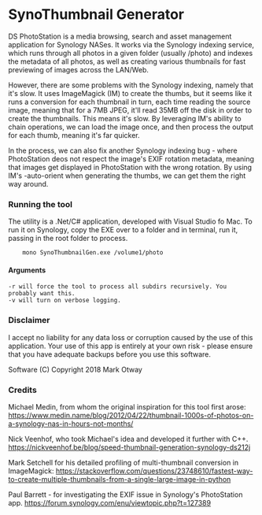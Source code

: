 # SynoThumbnail Generator
DS PhotoStation is a media browsing, search and asset management application for Synology NASes.
It works via the Synology indexing service, which runs through all photos in a given folder
(usually /photo) and indexes the metadata of all photos, as well as creating various thumbnails
for fast previewing of images across the LAN/Web.

However, there are some problems with the Synology indexing, namely that it's slow. It uses
ImageMagick (IM) to create the thumbs, but it seems like it runs a conversion for each thumbnail in
turn, each time reading the source image, meaning that for a 7MB JPEG, it'll read 35MB off the
disk in order to create the thumbnails. This means it's slow. By leveraging IM's ability to chain
operations, we can load the image once, and then process the output for each thumb, meaning it's
far quicker. 

In the process, we can also fix another Synology indexing bug - where PhotoStation deos not
respect the image's EXIF rotation metadata, meaning that images get displayed in PhotoStation 
with the wrong rotation. By using IM's -auto-orient when generating the thumbs, we can get
them the right way around. 

### Running the tool

The utility is a .Net/C# application, developed with Visual Studio fo Mac. To run it on Synology, copy
the EXE over to a folder and in terminal, run it, passing in the root folder to process.

```
    mono SynoThumbnailGen.exe /volume1/photo 
```

#### Arguments

```
-r will force the tool to process all subdirs recursively. You probably want this. 
-v will turn on verbose logging.
```
### Disclaimer

I accept no liability for any data loss or corruption caused by the use of this application. Your 
use of this app is entirely at your own risk - please ensure that you have adequate backups before
you use this software.

Software (C) Copyright 2018 Mark Otway

### Credits

Michael Medin, from whom the original inspiration for this tool first arose:
https://www.medin.name/blog/2012/04/22/thumbnail-1000s-of-photos-on-a-synology-nas-in-hours-not-months/

Nick Veenhof, who took Michael's idea and developed it further with C++.
https://nickveenhof.be/blog/speed-thumbnail-generation-synology-ds212j

Mark Setchell for his detailed profiling of multi-thumbnail conversion in ImageMagick: https://stackoverflow.com/questions/23748610/fastest-way-to-create-multiple-thumbnails-from-a-single-large-image-in-python

Paul Barrett - for investigating the EXIF issue in Synology's PhotoStation app.
https://forum.synology.com/enu/viewtopic.php?t=127389

